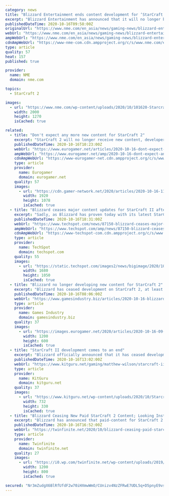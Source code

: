 ```yaml
---
category: news
title: "Blizzard Entertainment ends content development for ‘StarCraft II’"
excerpt: "Blizzard Entertainment has announced that it will no longer be producing new content for ‘Starcraft II’, but will still support the game."
publishedDateTime: 2020-10-16T09:58:00Z
originalUrl: "https://www.nme.com/en_asia/news/gaming-news/blizzard-entertainment-ends-content-development-for-starcraft-ii-2787127?amp"
webUrl: "https://www.nme.com/en_asia/news/gaming-news/blizzard-entertainment-ends-content-development-for-starcraft-ii-2787127?amp"
ampWebUrl: "https://www.nme.com/en_asia/news/gaming-news/blizzard-entertainment-ends-content-development-for-starcraft-ii-2787127?amp"
cdnAmpWebUrl: "https://www-nme-com.cdn.ampproject.org/c/s/www.nme.com/en_asia/news/gaming-news/blizzard-entertainment-ends-content-development-for-starcraft-ii-2787127?amp"
type: article
quality: 57
heat: 157
published: true

provider:
  name: NME
  domain: nme.com

topics:
  - StarCraft 2

images:
  - url: "https://www.nme.com/wp-content/uploads/2020/10/101620-Starcraft-II-Blizzard-Entertainment.jpg"
    width: 2000
    height: 1270
    isCached: true

related:
  - title: "Don't expect any more new content for StarCraft 2"
    excerpt: "StarCraft 2 will no longer receive new content, developer Blizzard has announced, just over 10 years since the game's original launch. But the iconic real-time strategy game will continue to receive ongoing balance fixes and season rolls,"
    publishedDateTime: 2020-10-16T10:23:00Z
    webUrl: "https://www.eurogamer.net/articles/2020-10-16-dont-expect-any-more-new-content-for-starcraft-2"
    ampWebUrl: "https://www.eurogamer.net/amp/2020-10-16-dont-expect-any-more-new-content-for-starcraft-2"
    cdnAmpWebUrl: "https://www-eurogamer-net.cdn.ampproject.org/c/s/www.eurogamer.net/amp/2020-10-16-dont-expect-any-more-new-content-for-starcraft-2"
    type: article
    provider:
      name: Eurogamer
      domain: eurogamer.net
    quality: 57
    images:
      - url: "https://cdn.gamer-network.net/2020/articles/2020-10-16-11-04/-1602842658520.jpg/EG11/thumbnail/1920x1078/format/jpg/quality/80"
        width: 1920
        height: 1078
        isCached: true
  - title: "Blizzard ceases major content updates for StarCraft II after over a decade"
    excerpt: "Sadly, as Blizzard has proven today with its latest StarCraft II community update, no king lives forever. In the update, the company reminisces about its long"
    publishedDateTime: 2020-10-16T18:31:00Z
    webUrl: "https://www.techspot.com/news/87150-blizzard-ceases-major-content-updates-starcraft-ii-after.html"
    ampWebUrl: "https://www.techspot.com/amp/news/87150-blizzard-ceases-major-content-updates-starcraft-ii-after.html"
    cdnAmpWebUrl: "https://www-techspot-com.cdn.ampproject.org/c/s/www.techspot.com/amp/news/87150-blizzard-ceases-major-content-updates-starcraft-ii-after.html"
    type: article
    provider:
      name: TechSpot
      domain: techspot.com
    quality: 55
    images:
      - url: "https://static.techspot.com/images2/news/bigimage/2020/10/2020-10-16-image-19.jpg"
        width: 1680
        height: 1050
        isCached: true
  - title: "Blizzard no longer developing new content for StarCraft 2"
    excerpt: "Blizzard has ceased development on StarCraft 2, at least in terms of new content. An update to the game's official website clarified what the team would and wouldn't update going forward, with executive producer Rob Bridenbecker noting that the original StarCraft was receiving new patches more than 10 years after launch."
    publishedDateTime: 2020-10-16T08:06:00Z
    webUrl: "https://www.gamesindustry.biz/articles/2020-10-16-blizzard-no-longer-developing-new-content-for-starcraft-2"
    type: article
    provider:
      name: Games Industry
      domain: gamesindustry.biz
    quality: 37
    images:
      - url: "https://images.eurogamer.net/2020/articles/2020-10-16-09-02/starcraft.jpg"
        width: 1200
        height: 600
        isCached: true
  - title: "StarCraft II development comes to an end"
    excerpt: "Blizzard officially announced that it has ceased development on StarCraft 2 content. There will still be occasional updates for legacy support purposes, but there will be no new DLC or playable content on the way."
    publishedDateTime: 2020-10-16T13:02:00Z
    webUrl: "https://www.kitguru.net/gaming/matthew-wilson/starcraft-ii-development-comes-to-an-end/"
    type: article
    provider:
      name: KitGuru
      domain: kitguru.net
    quality: 37
    images:
      - url: "https://www.kitguru.net/wp-content/uploads/2020/10/Starcraft-2-732x330.jpg"
        width: 732
        height: 330
        isCached: true
  - title: "Blizzard Ceasing New Paid StarCraft 2 Content; Looking Instead Towards Future of StarCraft"
    excerpt: "Blizzard has announced that paid-content for StarCraft 2 will be coming to an end. This includes paid co-op commanders, War Chests containing skins and other cosmetic content, announcers ..."
    publishedDateTime: 2020-10-16T16:52:00Z
    webUrl: "https://twinfinite.net/2020/10/blizzard-ceasing-paid-starcraft-2-content-looking-instead-towards-future-of-starcraft/"
    type: article
    provider:
      name: Twinfinite
      domain: twinfinite.net
    quality: 27
    images:
      - url: "https://i0.wp.com/twinfinite.net/wp-content/uploads/2019/11/starcraft-II.jpg?fit=1200%2C800&#038;ssl=1"
        width: 1200
        height: 800
        isCached: true

secured: "Nr3mZudgX6BlRfUfdF2w70iHXmwWmO/CUnizv4NzZFRwE7UDL5q+D5pnyE9vsV4XEwgboj9pCmzBkU5GYpmS/Cwf56RzIz74ZkUOjKiyavq1pK3Vzl9pjW2IG6xjcFhMTyjPu0CVTbi/cZl9zUaCVgEHOi+pc9HExFnkkAPFpto4JflEOZmPPomQWE2K1Uc/p+qsveLpKblZz7zxD5olqc+z+jQSPdEWgXeW+GFyy8I7+fDkfhJR40Y8okArNshQnnu7QT1idczoP2+7GjyQNZnOMX0zR0sPaR971mAT40FmsPxAB5pE11oytc/8/dRfcxE9mA04WkICJXYNY0c5ULZ1qzPmXZXADfT9Tt+D124=;WKIT2gdxYjp+f+Giny6nlg=="
---
```


